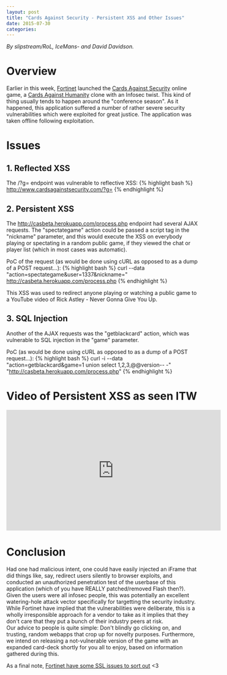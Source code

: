 ```yaml
---
layout: post
title: "Cards Against Security - Persistent XSS and Other Issues"
date: 2015-07-30
categories:
---
```


*By slipstream/RoL, IceMans- and David Davidson.*

# Overview
Earlier in this week, [Fortinet][fortinet] launched the [Cards Against Security][cardsagainstsecurity] online game, a [Cards Against Humanity][cardsagainsthumanity] clone with an Infosec twist. This kind of thing usually tends to happen around the "conference season". As it happened, this application suffered a number of rather severe security vulnerabilities which were exploited for great justice. The application was taken offline following exploitation.

# Issues

## 1. Reflected XSS
The /?g= endpoint was vulnerable to reflective XSS:
{% highlight bash %}
http://www.cardsagainstsecurity.com/?g=<script>alert(1);</script>
{% endhighlight %}

## 2. Persistent XSS
The http://casbeta.herokuapp.com/process.php endpoint had several AJAX requests. The "spectategame" action could be passed a script tag in the "nickname" parameter, and this would execute the XSS on everybody playing or spectating in a random public game, if they viewed the chat or player list (which in most cases was automatic).

PoC of the request (as would be done using cURL as opposed to as a dump of a POST request...): 
{% highlight bash %}
curl --data "action=spectategame&user=1337&nickname=<script>alert('fix me');</script>" http://casbeta.herokuapp.com/process.php 
{% endhighlight %}

This XSS was used to redirect anyone playing or watching a public game to a YouTube video of Rick Astley - Never Gonna Give You Up.

## 3. SQL Injection
Another of the AJAX requests was the "getblackcard" action, which was vulnerable to SQL injection in the "game" parameter.

PoC  (as would be done using cURL as opposed to as a dump of a POST request...): 
{% highlight bash %}
curl -i --data "action=getblackcard&game=1 union select 1,2,3,@@version-- -" "http://casbeta.herokuapp.com/process.php"
{% endhighlight %}

# Video of Persistent XSS as seen ITW
<iframe width="560" height="315" src="https://www.youtube.com/embed/yhBqfaHTLPE" frameborder="0" allowfullscreen></iframe>

# Conclusion
Had one had malicious intent, one could have easily injected an iFrame that did things like, say, redirect users silently to browser exploits, and conducted an unauthorized penetration test of the userbase of this application (which of you have REALLY patched/removed Flash then?).  
Given the users were all infosec people, this was potentially an excellent watering-hole attack vector specifically for targetting the security industry. While Fortinet have implied that the vulnerabilities were deliberate, this is a wholly irresponsible approach for a vendor to take as it implies that they don't care that they put a bunch of their industry peers at risk.  
Our advice to people is quite simple: Don't blindly go clicking on, and trusting, random webapps that crop up for novelty purposes. Furthermore, we intend on releasing a not-vulnerable version of the game with an expanded card-deck shortly for you all to enjoy, based on information gathered during this.

As a final note, [Fortinet have some SSL issues to sort out][fortissl] <3

[fortinet]: http://www.fortinet.com/
[cardsagainstsecurity]: http://www.cardsagainstsecurity.com
[cardsagainsthumanity]: https://cardsagainsthumanity.com/
[fortissl]: https://www.ssllabs.com/ssltest/analyze.html?d=fortinet.com

